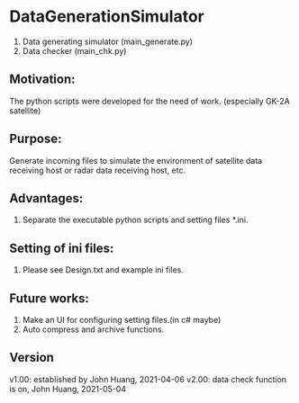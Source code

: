 # DataGenerationSimulator
1. Data generating simulator (main_generate.py)
2. Data checker (main_chk.py)
## Motivation: 
The python scripts were developed for the need of work. (especially GK-2A satellite)
## Purpose:
Generate incoming files to simulate the environment of satellite data receiving host or radar data receiving host, etc. 
## Advantages:
1. Separate the executable python scripts and setting files *.ini. 
## Setting of ini files: 
1. Please see Design.txt and example ini files. 
## Future works: 
1. Make an UI for configuring setting files.(in c# maybe)
2. Auto compress and archive functions. 


## Version 
v1.00: established by John Huang, 2021-04-06
v2.00: data check function is on, John Huang, 2021-05-04




